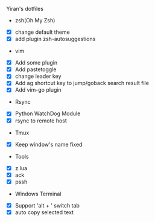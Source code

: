 Yiran's dotfiles

* zsh(Oh My Zsh)
- [x] change default theme
- [x] add plugin zsh-autosuggestions

* vim
- [x] Add some plugin
- [x] Add pastetoggle
- [x] change leader key
- [x] Add ag shortcut key to jump/goback search result file
- [x] Add vim-go plugin

* Rsync
- [x] Python WatchDog Module
- [x] rsync to remote host

* Tmux
- [x] Keep window's name fixed

* Tools
- [x] z.lua
- [x] ack
- [x] pssh

* Windows Terminal
- [x] Support 'alt + <number>' switch tab
- [x] auto copy selected text
